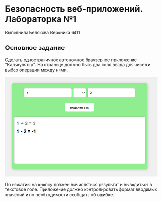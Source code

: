 # Безопасность веб-приложений. Лабораторка №1

Выполнила Белякова Вероника 6411

## Основное задание

Сделать одностраничное автономное браузерное приложение "Калькулятор".
На странице должно быть два поля ввода для чисел и выбор операции между ними.

![alt text](image.png)

По нажатию на кнопку должен вычисляться результат и выводиться в текстовое поле.
Приложение должно контролировать формат вводимых значений и по необходимости сообщать об ошибке.




